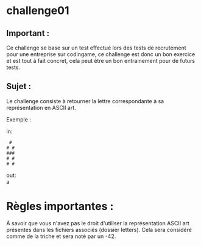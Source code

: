 # challenge01


## __Important :__
Ce challenge se base sur un test effectué lors des tests de recrutement pour 
une entreprise sur codingame, ce challenge est donc un bon exercice et est
tout à fait concret, cela peut être un bon entrainement pour de futurs tests.

## __Sujet :__
Le challenge consiste à retourner la lettre correspondante à sa représentation
en ASCII art.

Exemple : 

in:

```
 #  
# # 
### 
# # 
# #
```

out:\
a


# Règles importantes :

À savoir que vous n'avez pas le droit d'utiliser la représentation ASCII art
présentes dans les fichiers associés (dossier letters).
Cela sera considéré comme de la triche et sera noté par un -42.